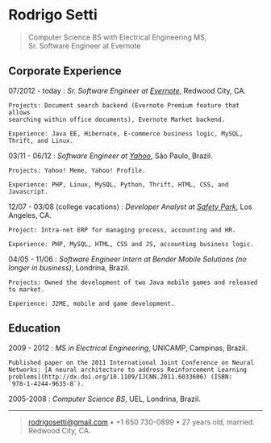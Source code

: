 # Rodrigo Setti

>  Computer Science BS with Electrical Engineering MS, \
>  Sr. Software Engineer at Evernote

## Corporate Experience

07/2012 - today
:   *Sr. Software Engineer at [Evernote](http://www.evernote.com)*, Redwood City, CA.

    Projects: Document search backend (Evernote Premium feature that allows
    searching within office documents), Evernote Market backend.

    Experience: Java EE, Hibernate, E-commerce business logic, MySQL,
    Thrift, and Linux.

03/11 - 06/12
:   *Software Engineer at [Yahoo](http://www.yahoo.com)*, São Paulo, Brazil.

    Projects: Yahoo! Meme, Yahoo! Profile.

    Experience: PHP, Linux, MySQL, Python, Thrift, HTML, CSS, and Javascript.

12/07 - 03/08 (college vacations)
:   *Developer Analyst at [Safety Park](http://www.safetyparkvalet.com)*, Los Angeles, CA.

    Project: Intra-net ERP for managing process, accounting and HR.

    Experience: PHP, MySQL, HTML, CSS and JS, accounting business logic.

04/05 - 11/06
:   *Software Engineer Intern at Bender Mobile Solutions (no longer in business)*, Londrina, Brazil.

    Projects: Owned the development of two Java mobile games and released to market.

    Experience: J2ME, mobile and game development.

## Education

2009 - 2012
:   *MS in Electrical Engineering*, UNICAMP, Campinas, Brazil.

    Published paper on the 2011 International Joint Conference on Neural
    Networks: [A neural architecture to address Reinforcement Learning
    problems](http://dx.doi.org/10.1109/IJCNN.2011.6033606) (ISBN:
    `978-1-4244-9635-8`).

2005-2008
:   *Computer Science BS*, UEL, Londrina, Brazil.

----

> <rodrigosetti@gmail.com> • +1 650 730-0899 • 27 years old, married.
>  Redwood City, CA.

